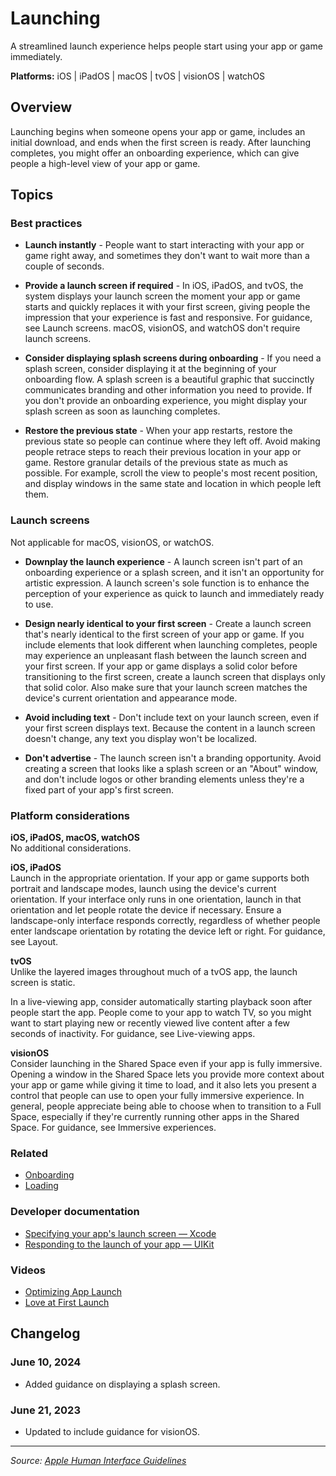 # Launching

A streamlined launch experience helps people start using your app or game immediately.

**Platforms:** iOS | iPadOS | macOS | tvOS | visionOS | watchOS

## Overview

Launching begins when someone opens your app or game, includes an initial download, and ends when the first screen is ready. After launching completes, you might offer an onboarding experience, which can give people a high-level view of your app or game.

## Topics

### Best practices

- **Launch instantly** - People want to start interacting with your app or game right away, and sometimes they don't want to wait more than a couple of seconds.

- **Provide a launch screen if required** - In iOS, iPadOS, and tvOS, the system displays your launch screen the moment your app or game starts and quickly replaces it with your first screen, giving people the impression that your experience is fast and responsive. For guidance, see Launch screens. macOS, visionOS, and watchOS don't require launch screens.

- **Consider displaying splash screens during onboarding** - If you need a splash screen, consider displaying it at the beginning of your onboarding flow. A splash screen is a beautiful graphic that succinctly communicates branding and other information you need to provide. If you don't provide an onboarding experience, you might display your splash screen as soon as launching completes.

- **Restore the previous state** - When your app restarts, restore the previous state so people can continue where they left off. Avoid making people retrace steps to reach their previous location in your app or game. Restore granular details of the previous state as much as possible. For example, scroll the view to people's most recent position, and display windows in the same state and location in which people left them.

### Launch screens

Not applicable for macOS, visionOS, or watchOS.

- **Downplay the launch experience** - A launch screen isn't part of an onboarding experience or a splash screen, and it isn't an opportunity for artistic expression. A launch screen's sole function is to enhance the perception of your experience as quick to launch and immediately ready to use.

- **Design nearly identical to your first screen** - Create a launch screen that's nearly identical to the first screen of your app or game. If you include elements that look different when launching completes, people may experience an unpleasant flash between the launch screen and your first screen. If your app or game displays a solid color before transitioning to the first screen, create a launch screen that displays only that solid color. Also make sure that your launch screen matches the device's current orientation and appearance mode.

- **Avoid including text** - Don't include text on your launch screen, even if your first screen displays text. Because the content in a launch screen doesn't change, any text you display won't be localized.

- **Don't advertise** - The launch screen isn't a branding opportunity. Avoid creating a screen that looks like a splash screen or an "About" window, and don't include logos or other branding elements unless they're a fixed part of your app's first screen.

### Platform considerations

**iOS, iPadOS, macOS, watchOS**  
No additional considerations.

**iOS, iPadOS**  
Launch in the appropriate orientation. If your app or game supports both portrait and landscape modes, launch using the device's current orientation. If your interface only runs in one orientation, launch in that orientation and let people rotate the device if necessary. Ensure a landscape-only interface responds correctly, regardless of whether people enter landscape orientation by rotating the device left or right. For guidance, see Layout.

**tvOS**  
Unlike the layered images throughout much of a tvOS app, the launch screen is static.

In a live-viewing app, consider automatically starting playback soon after people start the app. People come to your app to watch TV, so you might want to start playing new or recently viewed live content after a few seconds of inactivity. For guidance, see Live-viewing apps.

**visionOS**  
Consider launching in the Shared Space even if your app is fully immersive. Opening a window in the Shared Space lets you provide more context about your app or game while giving it time to load, and it also lets you present a control that people can use to open your fully immersive experience. In general, people appreciate being able to choose when to transition to a Full Space, especially if they're currently running other apps in the Shared Space. For guidance, see Immersive experiences.

### Related

- [Onboarding](https://developer.apple.com/design/human-interface-guidelines/onboarding)
- [Loading](https://developer.apple.com/design/human-interface-guidelines/loading)

### Developer documentation

- [Specifying your app's launch screen — Xcode](https://developer.apple.com/documentation/xcode/specifying-your-apps-launch-screen)
- [Responding to the launch of your app — UIKit](https://developer.apple.com/documentation/uikit/app_and_environment/responding_to_the_launch_of_your_app)

### Videos

- [Optimizing App Launch](https://developer.apple.com/videos/play/wwdc2019/423)
- [Love at First Launch](https://developer.apple.com/videos/play/insights/101)

## Changelog

### June 10, 2024
- Added guidance on displaying a splash screen.

### June 21, 2023
- Updated to include guidance for visionOS.

---

*Source: [Apple Human Interface Guidelines](https://developer.apple.com/design/human-interface-guidelines/launching)*